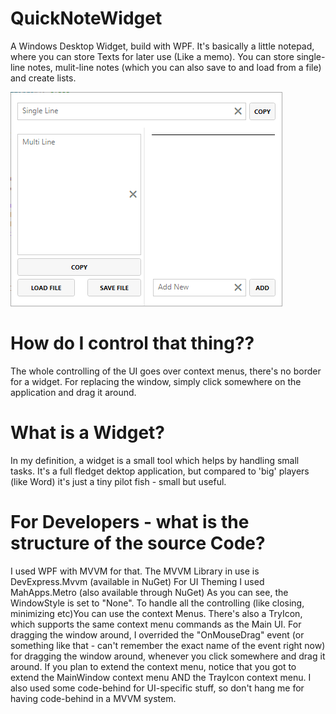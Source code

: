 # QuickNoteWidget
A Windows Desktop Widget, build with WPF. It's basically a little notepad, where you can store Texts for later use (Like a memo). 
You can store single-line notes, mulit-line notes (which you can also save to and load from a file) and create lists.   

![preview](https://github.com/al-develop/QuickNoteWidget/blob/master/QuickNoteWidget.png)

# How do I control that thing??
The whole controlling of the UI goes over context menus, there's no border for a widget.
For replacing the window, simply click somewhere on the application and drag it around.

# What is a Widget?
In my definition, a widget is a small tool which helps by handling small tasks. It's a full fledget dektop application, but compared
to 'big' players (like Word) it's just a tiny pilot fish - small but useful.

# For Developers - what is the structure of the source Code?
I used WPF with MVVM for that. The MVVM Library in use is DevExpress.Mvvm (available in NuGet)
For UI Theming I used MahApps.Metro (also available through NuGet)
As you can see, the WindowStyle is set to "None". To handle all the controlling (like closing, minimizing etc)You can use the context Menus. 
There's also a TryIcon, which supports the same context menu commands as the Main UI.
For dragging the window around, I overrided the "OnMouseDrag" event (or something like that - can't remember the exact name of the event right now) for dragging the window around,
whenever you click somewhere and drag it around.
If you plan to extend the context menu, notice that you got to extend the MainWindow context menu AND the TrayIcon context menu.
I also used some code-behind for UI-specific stuff, so don't hang me for having code-behind in a MVVM system.
